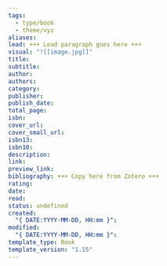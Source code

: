 ```yaml
---
tags:
  - type/book
  - theme/xyz
aliases: 
lead: +++ Lead paragraph goes here +++
visual: "![[image.jpg]]"
title: 
subtitle: 
author: 
authors: 
category: 
publisher: 
publish_date: 
total_page: 
isbn: 
cover_url: 
cover_small_url: 
isbn13: 
isbn10: 
description: 
link: 
preview_link: 
bibliography: +++ Copy here from Zotero +++
rating: 
date: 
read: 
status: undefined
created:
  "{ DATE:YYYY-MM-DD, HH:mm }": 
modified:
  "{ DATE:YYYY-MM-DD, HH:mm }": 
template_type: Book
template_version: "1.15"
---
```

<!-- 
rating: ⭐️⭐️⭐️    // 1 to 3 stars
date: 2024             // when started reading
read: 2024             // when finished reading
status: undefined, backlog, to read, reading, completed, stopped
*** See "Template Help" below for using properties ***
-->






